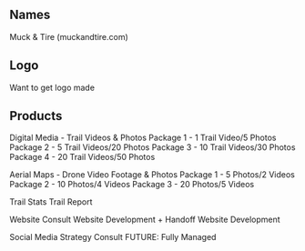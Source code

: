 ## Names
Muck & Tire (muckandtire.com)

## Logo
Want to get logo made

## Products
Digital Media - Trail Videos & Photos
    Package 1 - 1 Trail Video/5 Photos
    Package 2 - 5 Trail Videos/20 Photos
    Package 3 - 10 Trail Videos/30 Photos
    Package 4 - 20 Trail Videos/50 Photos

Aerial Maps - Drone Video Footage & Photos
    Package 1 - 5 Photos/2 Videos
    Package 2 - 10 Photos/4 Videos
    Package 3 - 20 Photos/5 Videos

Trail Stats
    Trail Report

Website
    Consult
    Website Development + Handoff
    Website Development

Social Media Strategy
    Consult
    FUTURE: Fully Managed



